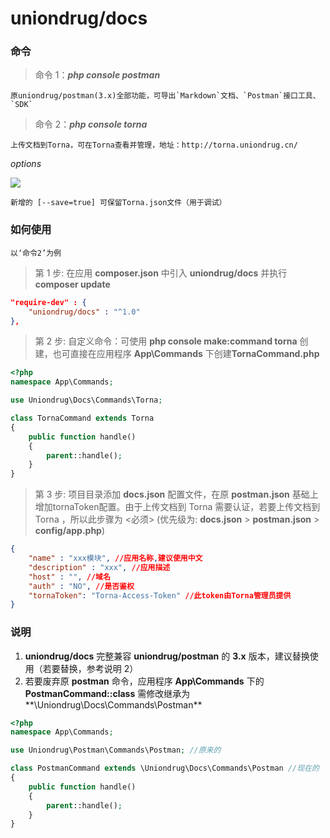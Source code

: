 # uniondrug/docs

### 命令

> 命令 1：**_php console postman_**

    原uniondrug/postman(3.x)全部功能，可导出`Markdown`文档、`Postman`接口工具、`SDK`

> 命令 2：**_php console torna_**

    上传文档到Torna，可在Torna查看并管理，地址：http://torna.uniondrug.cn/

*options*

![](http://uniondrug.oss-cn-hangzhou.aliyuncs.com/backend.assistant.manage/rc83ju4rsu2ef6mei7rdc4mma1.png)

```
新增的 [--save=true] 可保留Torna.json文件（用于调试）

```

### 如何使用

    以‘命令2’为例

> 第 1 步: 在应用 **composer.json** 中引入 **uniondrug/docs** 并执行 **composer update**

```json
"require-dev" : {
	"uniondrug/docs" : "^1.0"
},
```

> 第 2 步: 自定义命令：可使用 **php console make:command torna** 创建，也可直接在应用程序 **App\Commands** 下创建**TornaCommand.php**

```php
<?php
namespace App\Commands;

use Uniondrug\Docs\Commands\Torna;

class TornaCommand extends Torna
{
    public function handle()
    {
        parent::handle();
    }
}
```

> 第 3 步: 项目目录添加 **docs.json** 配置文件，在原 **postman.json** 基础上增加tornaToken配置。由于上传文档到 Torna 需要认证，若要上传文档到 Torna ，所以此步骤为 <必须> (优先级为: **docs.json** > **postman.json** > **config/app.php**)

```json
{
    "name" : "xxx模块", //应用名称,建议使用中文
    "description" : "xxx", //应用描述
    "host" : "", //域名
    "auth" : "NO", //是否鉴权
    "tornaToken": "Torna-Access-Token" //此token由Torna管理员提供
}
```

### 说明

1. **uniondrug/docs** 完整兼容 **uniondrug/postman** 的 **3.x** 版本，建议替换使用（若要替换，参考说明 2）
2. 若要废弃原 **postman** 命令，应用程序 **App\Commands** 下的 **PostmanCommand::class** 需修改继承为**\Uniondrug\Docs\Commands\Postman**

```php
<?php
namespace App\Commands;

use Uniondrug\Postman\Commands\Postman; //原来的

class PostmanCommand extends \Uniondrug\Docs\Commands\Postman //现在的
{
    public function handle()
    {
        parent::handle();
    }
}


```
